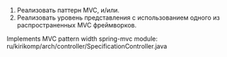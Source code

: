 1. Реализовать паттерн MVC, и/или.
2. Реализовать уровень представления с использованием одного из распространенных MVC фреймворков.

Implements MVC pattern width spring-mvc module:
ru/kirikomp/arch/controller/SpecificationController.java